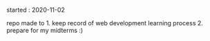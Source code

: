 started : 2020-11-02

repo made to 
    1. keep record of web development learning process
    2. prepare for my midterms :)
    